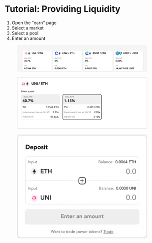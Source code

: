 # Tutorial: Providing Liquidity

1. Open the "earn" page
2. Select a market
3. Select a pool
4. Enter an amount

<figure><img src="../.gitbook/assets/Screenshot 2023-04-05 at 10.39.12 AM.png" alt=""><figcaption></figcaption></figure>

<figure><img src="../.gitbook/assets/Screenshot 2023-04-05 at 10.39.25 AM.png" alt=""><figcaption></figcaption></figure>

<figure><img src="../.gitbook/assets/Screenshot 2023-04-05 at 10.39.40 AM.png" alt=""><figcaption></figcaption></figure>
